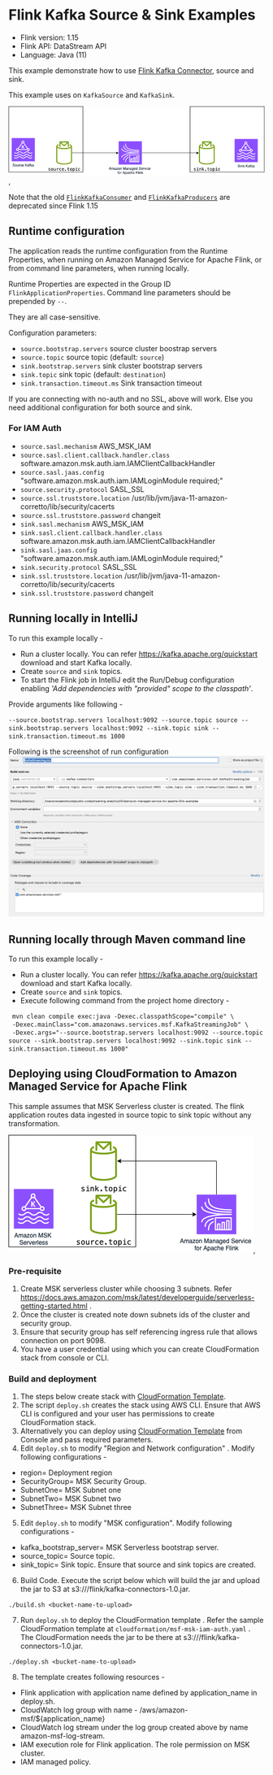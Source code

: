 # Flink Kafka Source & Sink Examples

* Flink version: 1.15
* Flink API: DataStream API
* Language: Java (11)


This example demonstrate how to use
[Flink Kafka Connector](https://nightlies.apache.org/flink/flink-docs-release-1.15/docs/connectors/datastream/kafka/),
source and sink.

This example uses on `KafkaSource` and `KafkaSink`.

![Flink Example](images/flink-example.png),

Note that the old 
[`FlinkKafkaConsumer`](https://nightlies.apache.org/flink/flink-docs-release-1.13/docs/connectors/datastream/kafka/#kafka-sourcefunction) 
and [`FlinkKafkaProducers`](https://nightlies.apache.org/flink/flink-docs-release-1.13/docs/connectors/datastream/kafka/#kafka-producer)
are deprecated since Flink 1.15

## Runtime configuration

The application reads the runtime configuration from the Runtime Properties, when running on Amazon Managed Service for Apache Flink,
or from command line parameters, when running locally.

Runtime Properties are expected in the Group ID `FlinkApplicationProperties`.
Command line parameters should be prepended by `--`.

They are all case-sensitive.

Configuration parameters:

* `source.bootstrap.servers` source cluster boostrap servers
* `source.topic` source topic (default: `source`)
* `sink.bootstrap.servers` sink cluster bootstrap servers
* `sink.topic` sink topic (default: `destination`)
* `sink.transaction.timeout.ms` Sink transaction timeout 

If you are connecting with no-auth and no SSL, above will work. Else you need additional configuration for both source and sink.
### For IAM Auth


* `source.sasl.mechanism` AWS_MSK_IAM
* `source.sasl.client.callback.handler.class` software.amazon.msk.auth.iam.IAMClientCallbackHandler
* `source.sasl.jaas.config` "software.amazon.msk.auth.iam.IAMLoginModule required;"
* `source.security.protocol` SASL_SSL
* `source.ssl.truststore.location` /usr/lib/jvm/java-11-amazon-corretto/lib/security/cacerts
* `source.ssl.truststore.password` changeit
* `sink.sasl.mechanism` AWS_MSK_IAM
* `sink.sasl.client.callback.handler.class` software.amazon.msk.auth.iam.IAMClientCallbackHandler
* `sink.sasl.jaas.config` "software.amazon.msk.auth.iam.IAMLoginModule required;"
* `sink.security.protocol` SASL_SSL
* `sink.ssl.truststore.location` /usr/lib/jvm/java-11-amazon-corretto/lib/security/cacerts
* `sink.ssl.truststore.password` changeit


## Running locally in IntelliJ

To run this example locally - 
* Run a cluster locally. You can refer https://kafka.apache.org/quickstart download and start Kafka locally.
* Create `source` and `sink` topics. 
* To start the Flink job in IntelliJ edit the Run/Debug configuration enabling *'Add dependencies with "provided" scope to the classpath'*.

Provide arguments like following -
```
--source.bootstrap.servers localhost:9092 --source.topic source --sink.bootstrap.servers localhost:9092 --sink.topic sink --sink.transaction.timeout.ms 1000
```

Following is the screenshot of run configuration
![Run Configuration](images/runConfiguration.png)

## Running locally through Maven command line
To run this example locally -
* Run a cluster locally. You can refer https://kafka.apache.org/quickstart download and start Kafka locally.
* Create `source` and `sink` topics.
* Execute following command from the project home directory -
```
 mvn clean compile exec:java -Dexec.classpathScope="compile" \
 -Dexec.mainClass="com.amazonaws.services.msf.KafkaStreamingJob" \
 -Dexec.args="--source.bootstrap.servers localhost:9092 --source.topic source --sink.bootstrap.servers localhost:9092 --sink.topic sink --sink.transaction.timeout.ms 1000" 

```

## Deploying using CloudFormation to Amazon Managed Service for Apache Flink
This sample assumes that MSK Serverless cluster is created. The flink application routes data ingested in source topic to sink topic without any transformation. 

![Amazon Managed Service for Apache Flink , MSK Serverless example](images/flink-msk-serverless-example.png),
### Pre-requisite
1. Create MSK serverless cluster while choosing 3 subnets. Refer https://docs.aws.amazon.com/msk/latest/developerguide/serverless-getting-started.html . 
2. Once the cluster is created note down subnets ids of the cluster and security group.
3. Ensure that security group has self referencing ingress rule that allows connection on port 9098. 
4. You have a user credential using which you can create CloudFormation stack from console or CLI. 


### Build and deployment

1. The steps below create stack with [CloudFormation Template](./cloudformation/msf-msk-iam-auth.yaml).
2. The script `deploy.sh` creates the stack using AWS CLI. Ensure that AWS CLI is configured and your user has permissions to create CloudFormation stack.
3. Alternatively you can deploy using  [CloudFormation Template](./cloudformation/msf-msk-iam-auth.yaml) from Console and pass required parameters.
4. Edit `deploy.sh` to modify  "Region and Network configuration" . Modify following configurations -  
* region= Deployment region
* SecurityGroup= MSK Security Group. 
* SubnetOne= MSK Subnet one
* SubnetTwo= MSK Subnet two
* SubnetThree= MSK Subnet three

5. Edit `deploy.sh` to modify "MSK configuration". Modify following configurations -
* kafka_bootstrap_server= MSK Serverless bootstrap server. 
* source_topic= Source topic. 
* sink_topic= Sink topic. 
Ensure that source and sink topics are created. 

6. Build Code. Execute the script below which will build the jar and upload the jar to S3 at s3://<bucket-name>/flink/kafka-connectors-1.0.jar.
```shell
./build.sh <bucket-name-to-upload>
```

7. Run `deploy.sh` to deploy the CloudFormation template . Refer the sample CloudFormation template at `cloudformation/msf-msk-iam-auth.yaml` . 
The CloudFormation needs the jar to be there at s3://<bucket-name>/flink/kafka-connectors-1.0.jar. 

```
./deploy.sh <bucket-name-to-upload> 
```
8. The template creates following resources -
* Flink application with application name defined by application_name in deploy.sh. 
* CloudWatch log group with name - /aws/amazon-msf/${application_name}
* CloudWatch log stream under the log group created above by name amazon-msf-log-stream. 
* IAM execution role for Flink application. The role permission on MSK cluster.
* IAM managed policy. 
